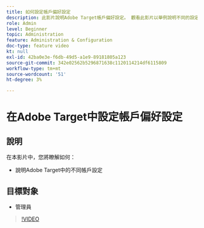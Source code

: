 ```yaml
---
title: 如何設定帳戶偏好設定
description: 此影片說明Adobe Target帳戶偏好設定。 觀看此影片以舉例說明不同的設定會如何影響Adobe Target。
role: Admin
level: Beginner
topic: Administration
feature: Administration & Configuration
doc-type: feature video
kt: null
exl-id: 42ba0e3e-f6db-49d5-a1e9-89181805a123
source-git-commit: 342e02562b5296871638c1120114214df6115809
workflow-type: tm+mt
source-wordcount: '51'
ht-degree: 3%

---
```


# 在Adobe Target中設定帳戶偏好設定

## 說明

在本影片中，您將瞭解如何：

* 說明Adobe Target中的不同帳戶設定

## 目標對象

* 管理員

>[!VIDEO](https://video.tv.adobe.com/v/17379/?quality=12)
